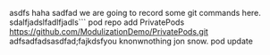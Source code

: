 asdfs
haha  sadfad we are going to record some git commands here.
sdalfjadslfadlfjadls```
pod repo add PrivatePods https://github.com/ModulizationDemo/PrivatePods.git
adfsadfadsasdfad;fajkdsfyou knonwnothing jon snow.
pod update
```
